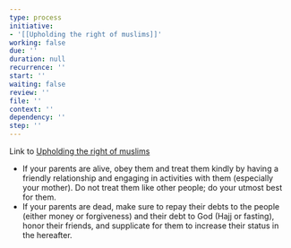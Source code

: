 ```yaml
---
type: process
initiative:
- '[[Upholding the right of muslims]]'
working: false
due: ''
duration: null
recurrence: ''
start: ''
waiting: false
review: ''
file: ''
context: ''
dependency: ''
step: ''
---
```


Link to [Upholding the right of muslims](Initiatives/worship/Upholding%20the%20right%20of%20muslims.md)

* If your parents are alive, obey them and treat them kindly by having a friendly relationship and engaging in activities with them (especially your mother). Do not treat them like other people; do your utmost best for them.
* If your parents are dead, make sure to repay their debts to the people (either money or forgiveness) and their debt to God (Hajj or fasting), honor their friends, and supplicate for them to increase their status in the hereafter.